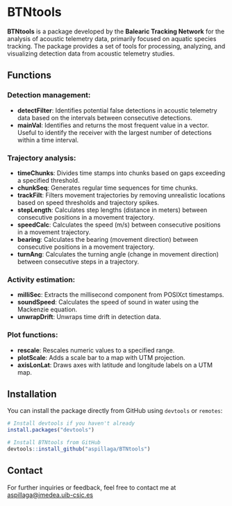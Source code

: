 # BTNtools

**BTNtools** is a package developed by the **Balearic Tracking Network** for 
the analysis of acoustic telemetry data, primarily focused on aquatic species 
tracking. The package provides a set of tools for processing, analyzing, and 
visualizing detection data from acoustic telemetry studies.

## Functions

### Detection management:
- **detectFilter**: Identifies potential false detections in acoustic telemetry 
                    data based on the intervals between consecutive detections.
- **mainVal**: Identifies and returns the most frequent value in a vector.
               Useful to identify the receiver with the largest number of 
               detections within a time interval.

### Trajectory analysis:
- **timeChunks**: Divides time stamps into chunks based on gaps exceeding a 
                  specified threshold.
- **chunkSeq**: Generates regular time sequences for time chunks.
- **trackFilt**: Filters movement trajectories by removing unrealistic locations 
                 based on speed thresholds and trajectory spikes. 
- **stepLength**: Calculates step lengths (distance in meters) between 
                  consecutive positions in a movement trajectory.
- **speedCalc**: Calculates the speed (m/s) between consecutive positions in a 
                 movement trajectory.
- **bearing**: Calculates the bearing (movement direction) between consecutive 
               positions in a movement trajectory.
- **turnAng**: Calculates the turning angle (change in movement direction) 
               between consecutive steps in a trajectory.


### Activity estimation:
- **milliSec**: Extracts the millisecond component from POSIXct timestamps.
- **soundSpeed**: Calculates the speed of sound in water using the Mackenzie 
                  equation.
- **unwrapDrift**: Unwraps time drift in detection data.

### Plot functions:
- **rescale**: Rescales numeric values to a specified range.
- **plotScale**: Adds a scale bar to a map with UTM projection.
- **axisLonLat**: Draws axes with latitude and longitude labels on a UTM map.


## Installation

You can install the package directly from GitHub using `devtools` or `remotes`:

```R
# Install devtools if you haven't already
install.packages("devtools")

# Install BTNtools from GitHub
devtools::install_github("aspillaga/BTNtools")
```

## Contact
For further inquiries or feedback, feel free to contact me at 
aspillaga@imedea.uib-csic.es

